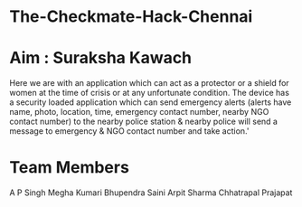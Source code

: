 # The-Checkmate-Hack-Chennai
# Aim : Suraksha Kawach
Here we are with an application which can act as a protector or a shield for women at the time of crisis or at any unfortunate condition. The device has a security loaded application which can send emergency alerts (alerts have name, photo, location, time, emergency contact number, nearby NGO contact number) to the nearby police station &amp; nearby police will send a message to emergency &amp; NGO contact number and take action.'
# Team Members
  A P Singh
  Megha Kumari
  Bhupendra Saini
  Arpit Sharma
  Chhatrapal Prajapat
